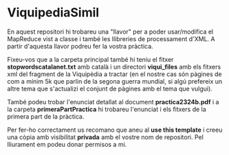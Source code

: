 # ViquipediaSimil

En aquest repositori hi trobareu una "llavor" per a poder usar/modifica el MapReduce vist a classe i també les llibreries de processament d'XML. A partir d'aquesta llavor podreu fer la vostra pràctica.

Fixeu-vos que a la carpeta principal també hi teniu el fitxer **stopwordscatalanet.txt** amb català i un directori **viqui_files** amb els fitxers xml del fragment de la Viquipèdia a tractar (en el nostre cas són pàgines de com a mínim 5k que parlin de la segona guerra mundial, si algú prefereix un altre tema que s'actualizi el conjunt de pàgines amb el tema que vulgui).

També podeu trobar l'enunciat detallat al document **practica2324b.pdf** i a la carpeta **primeraPartPractica** hi trobareu l'enunciat i els fitxers de la primera part de la pràctica.

Per fer-ho correctament us recomano que aneu al **use this template** i creeu una còpia amb visibilitat **privada** amb el vostre nom de repositori.
Pel lliurament em podeu donar permisos a mi.





